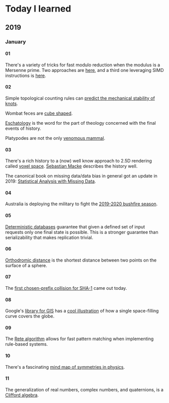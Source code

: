# Today I learned

## 2019

### January

#### 01

There's a variety of tricks for fast modulo reduction when the modulus is a Mersenne prime. Two approaches are [here](https://www.mersenneforum.org/showthread.php?t=1955), and a third one leveraging SIMD instructions is [here](https://eprint.iacr.org/2010/338.pdf).

#### 02

Simple topological counting rules can [predict the mechanical stability of knots](https://science.sciencemag.org/content/367/6473/71).

Wombat feces are [cube shaped](https://www.bbc.com/news/world-australia-46258616).

[Eschatology](https://en.wikipedia.org/wiki/Eschatology) is the word for the part of theology concerned with the final events of history.

Platypodes are not the only [venomous mammal](https://en.wikipedia.org/wiki/Venomous_mammal).

#### 03

There's a rich history to a (now) well know approach to 2.5D rendering called [voxel space](https://en.wikipedia.org/wiki/Voxel_Space). [Sebastian Macke](https://github.com/s-macke/VoxelSpace) describes the history well.

The canonical book on missing data/data bias in general got an update in 2019: [Statistical Analysis with Missing Data](https://www.amazon.com/Statistical-Analysis-Missing-Probability-Statistics/dp/0470526793/ref=sr_1_1?keywords=Statistical+Analysis+with+Missing+Data&qid=1578112978&s=books&sr=1-1).

#### 04

Australia is deploying the military to fight the [2019-2020 bushfire season](https://www.nytimes.com/2020/01/04/world/australia/fires-military.html).

#### 05

[Deterministic databases](http://dbmsmusings.blogspot.com/2019/01/its-time-to-move-on-from-two-phase.html) guarantee that given a defined set of input requests only one final state is possible. This is a stronger guarantee than serializability that makes replication trivial.

#### 06

[Orthodromic distance](https://en.wikipedia.org/wiki/Great-circle_distance) is the shortest distance between two points on the surface of a sphere.

#### 07

The [first chosen-prefix collision for SHA-1](https://sha-mbles.github.io/) came out today.

#### 08

Google's [library for GIS](https://s2geometry.io/) has a [cool illustration](https://s2geometry.io/resources/earthcube) of how a single space-filling curve covers the globe.

#### 09

The [Rete algorithm](https://en.wikipedia.org/wiki/Rete_algorithm) allows for fast pattern matching when implementing rule-based systems.

#### 10

There's a fascinating [mind map of symmetries in physics](https://en.wikipedia.org/wiki/Exceptional_object#/media/File:Exceptionalmindmap2.png).

#### 11

The generalization of real numbers, complex numbers, and quaternions, is a [Clifford algebra](https://en.wikipedia.org/wiki/Clifford_algebra).
